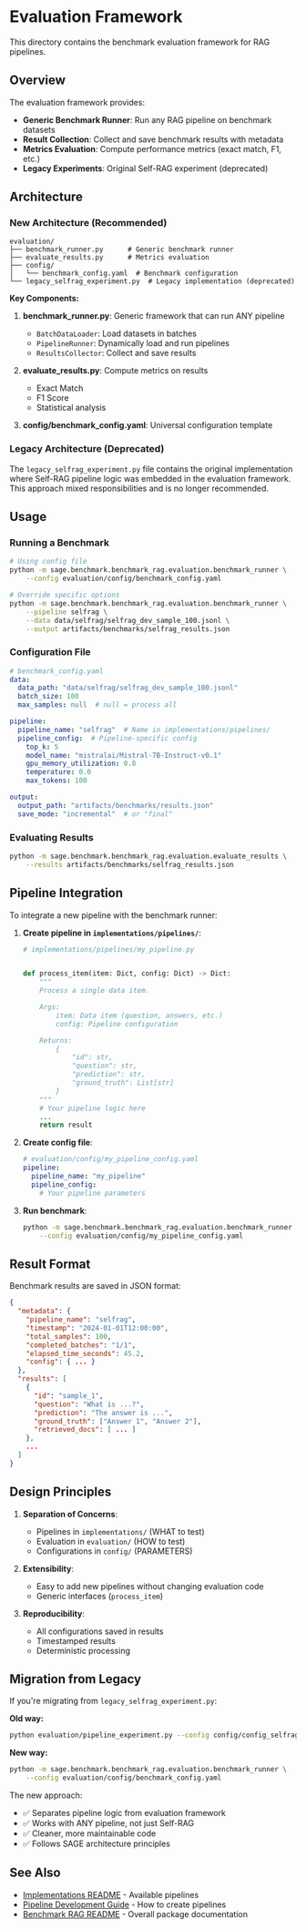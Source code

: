 # Evaluation Framework

This directory contains the benchmark evaluation framework for RAG pipelines.

## Overview

The evaluation framework provides:

- **Generic Benchmark Runner**: Run any RAG pipeline on benchmark datasets
- **Result Collection**: Collect and save benchmark results with metadata
- **Metrics Evaluation**: Compute performance metrics (exact match, F1, etc.)
- **Legacy Experiments**: Original Self-RAG experiment (deprecated)

## Architecture

### New Architecture (Recommended)

```
evaluation/
├── benchmark_runner.py      # Generic benchmark runner
├── evaluate_results.py      # Metrics evaluation
├── config/
│   └── benchmark_config.yaml  # Benchmark configuration
└── legacy_selfrag_experiment.py  # Legacy implementation (deprecated)
```

**Key Components:**

1. **benchmark_runner.py**: Generic framework that can run ANY pipeline

   - `BatchDataLoader`: Load datasets in batches
   - `PipelineRunner`: Dynamically load and run pipelines
   - `ResultsCollector`: Collect and save results

1. **evaluate_results.py**: Compute metrics on results

   - Exact Match
   - F1 Score
   - Statistical analysis

1. **config/benchmark_config.yaml**: Universal configuration template

### Legacy Architecture (Deprecated)

The `legacy_selfrag_experiment.py` file contains the original implementation where Self-RAG pipeline
logic was embedded in the evaluation framework. This approach mixed responsibilities and is no
longer recommended.

## Usage

### Running a Benchmark

```bash
# Using config file
python -m sage.benchmark.benchmark_rag.evaluation.benchmark_runner \
    --config evaluation/config/benchmark_config.yaml

# Override specific options
python -m sage.benchmark.benchmark_rag.evaluation.benchmark_runner \
    --pipeline selfrag \
    --data data/selfrag/selfrag_dev_sample_100.jsonl \
    --output artifacts/benchmarks/selfrag_results.json
```

### Configuration File

```yaml
# benchmark_config.yaml
data:
  data_path: "data/selfrag/selfrag_dev_sample_100.jsonl"
  batch_size: 100
  max_samples: null  # null = process all

pipeline:
  pipeline_name: "selfrag"  # Name in implementations/pipelines/
  pipeline_config:  # Pipeline-specific config
    top_k: 5
    model_name: "mistralai/Mistral-7B-Instruct-v0.1"
    gpu_memory_utilization: 0.8
    temperature: 0.0
    max_tokens: 100

output:
  output_path: "artifacts/benchmarks/results.json"
  save_mode: "incremental"  # or "final"
```

### Evaluating Results

```bash
python -m sage.benchmark.benchmark_rag.evaluation.evaluate_results \
    --results artifacts/benchmarks/selfrag_results.json
```

## Pipeline Integration

To integrate a new pipeline with the benchmark runner:

1. **Create pipeline in `implementations/pipelines/`**:

   ```python
   # implementations/pipelines/my_pipeline.py


   def process_item(item: Dict, config: Dict) -> Dict:
       """
       Process a single data item.

       Args:
           item: Data item (question, answers, etc.)
           config: Pipeline configuration

       Returns:
           {
               "id": str,
               "question": str,
               "prediction": str,
               "ground_truth": List[str]
           }
       """
       # Your pipeline logic here
       ...
       return result
   ```

1. **Create config file**:

   ```yaml
   # evaluation/config/my_pipeline_config.yaml
   pipeline:
     pipeline_name: "my_pipeline"
     pipeline_config:
       # Your pipeline parameters
   ```

1. **Run benchmark**:

   ```bash
   python -m sage.benchmark.benchmark_rag.evaluation.benchmark_runner \
       --config evaluation/config/my_pipeline_config.yaml
   ```

## Result Format

Benchmark results are saved in JSON format:

```json
{
  "metadata": {
    "pipeline_name": "selfrag",
    "timestamp": "2024-01-01T12:00:00",
    "total_samples": 100,
    "completed_batches": "1/1",
    "elapsed_time_seconds": 45.2,
    "config": { ... }
  },
  "results": [
    {
      "id": "sample_1",
      "question": "What is ...?",
      "prediction": "The answer is ...",
      "ground_truth": ["Answer 1", "Answer 2"],
      "retrieved_docs": [ ... ]
    },
    ...
  ]
}
```

## Design Principles

1. **Separation of Concerns**:

   - Pipelines in `implementations/` (WHAT to test)
   - Evaluation in `evaluation/` (HOW to test)
   - Configurations in `config/` (PARAMETERS)

1. **Extensibility**:

   - Easy to add new pipelines without changing evaluation code
   - Generic interfaces (`process_item`)

1. **Reproducibility**:

   - All configurations saved in results
   - Timestamped results
   - Deterministic processing

## Migration from Legacy

If you're migrating from `legacy_selfrag_experiment.py`:

**Old way:**

```bash
python evaluation/pipeline_experiment.py --config config/config_selfrag.yaml
```

**New way:**

```bash
python -m sage.benchmark.benchmark_rag.evaluation.benchmark_runner \
    --config evaluation/config/benchmark_config.yaml
```

The new approach:

- ✅ Separates pipeline logic from evaluation framework
- ✅ Works with ANY pipeline, not just Self-RAG
- ✅ Cleaner, more maintainable code
- ✅ Follows SAGE architecture principles

## See Also

- [Implementations README](../implementations/README.md) - Available pipelines
- [Pipeline Development Guide](../implementations/pipelines/README.md) - How to create pipelines
- [Benchmark RAG README](../README.md) - Overall package documentation

